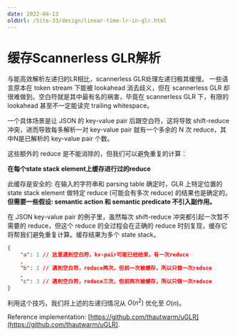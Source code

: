 ```yaml
---
date: 2022-04-13
oldUrl: /Site-33/design/linear-time-lr-in-glr.html
---
```


# 缓存Scannerless GLR解析

与能高效解析左递归的LR相比，scannerless GLR处理左递归极其缓慢。
一些语言原本在 token stream 下能被 lookahead 消去歧义，但在 scannerless GLR 却很难做到。空白符就是其中最有名的祸害，毕竟在 scannerless GLR 下，有限的 lookahead 甚至不一定能读完 trailing whitespace。

一个具体场景是让 JSON 的 key-value pair 后跟空白符，这将导致 shift-reduce 冲突，进而导致每多解析一对 key-value pair 就有一个多余的 N 次 reduce，其中N是已解析的 key-value pair 个数。

这些额外的 reduce 是不能消除的，但我们可以避免重复的计算：

**在每个state stack element上缓存进行过的reduce**

此缓存是安全的: 在输入的字符串和 parsing table 确定时，GLR 上特定位置的 state stack element 做特定 reduce (可能会有多次 reduce) 的结果也是确定的。**但需要一些假设: semantic action 和 semantic predicate 不引入副作用。**

在 JSON key-value pair 的例子里，虽然每次 shift-reduce 冲突都引起一次暂不需要的 reduce，但这个 reduce 的全过程会在正确的 reduce 时刻复现，缓存它将帮我们避免重复计算。缓存结果为多个 state stack。

```json
{
    "a": 1 // 这里遇到空白符，kv-pair可能已经结束，有一次reduce
    ,
    "b": 2 // 遇到空白符，reduce两次，但前一次被缓存，所以只做一次reduce
    ,
    "c": 3 // 遇到空白符，reduce三次，但前两次被缓存，所以只做一次reduce
}
```

利用这个技巧，我们将上述的左递归情况从 $O(n^2)$ 优化至 $O(n)$。

Reference implementation: [https://github.com/thautwarm/uGLR](https://github.com/thautwarm/uGLR).
